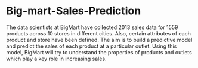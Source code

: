# Big-mart-Sales-Prediction
The data scientists at BigMart have collected 2013 sales data for 1559 products across 10 stores in different cities.
Also, certain attributes of each product and store have been defined. The aim is to build a predictive model and predict the sales of each product at a particular outlet. 
Using this model, BigMart will try to understand the properties of products and outlets which play a key role in increasing sales.
